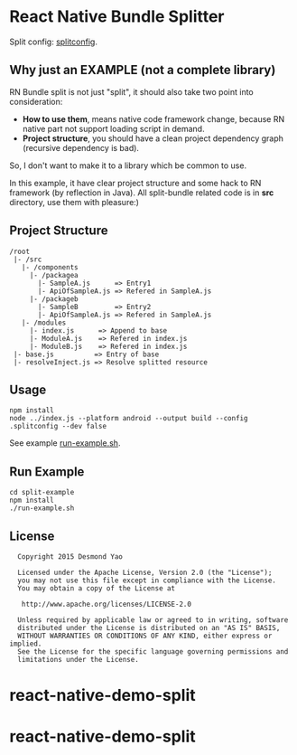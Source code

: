 # React Native Bundle Splitter

Split config: [splitconfig](./split-example/.splitconfig).

## Why just an EXAMPLE (not a complete library)

RN Bundle split is not just "split", it should also take two point into consideration:

- **How to use them**, means native code framework change, because RN native part not support loading script in demand.
- **Project structure**, you should have a clean project dependency graph (recursive dependency is bad).

So, I don't want to make it to a library which be common to use.
 
In this example, it have clear project structure and some hack to RN framework (by reflection in Java). All split-bundle related code is in **src** directory, use them with pleasure:)

## Project Structure

```
/root
 |- /src
   |- /components
     |- /packagea
       |- SampleA.js      => Entry1
       |- ApiOfSampleA.js => Refered in SampleA.js
     |- /packageb
       |- SampleB         => Entry2
       |- ApiOfSampleA.js => Refered in SampleA.js
   |- /modules 
     |- index.js      => Append to base
     |- ModuleA.js    => Refered in index.js
     |- ModuleB.js    => Refered in index.js
 |- base.js          => Entry of base
 |- resolveInject.js => Resolve splitted resource
```

## Usage

```
npm install
node ../index.js --platform android --output build --config .splitconfig --dev false
```
See example [run-example.sh](./split-example/run-example.sh).

## Run Example

```
cd split-example
npm install
./run-example.sh
```

## License

```
  Copyright 2015 Desmond Yao
  
  Licensed under the Apache License, Version 2.0 (the "License");
  you may not use this file except in compliance with the License.
  You may obtain a copy of the License at
  
   http://www.apache.org/licenses/LICENSE-2.0
  
  Unless required by applicable law or agreed to in writing, software
  distributed under the License is distributed on an "AS IS" BASIS,
  WITHOUT WARRANTIES OR CONDITIONS OF ANY KIND, either express or implied.
  See the License for the specific language governing permissions and
  limitations under the License.
```


# react-native-demo-split
# react-native-demo-split
